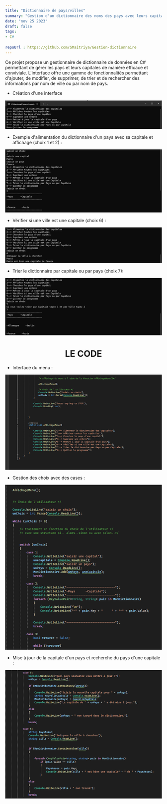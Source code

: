 ```yaml
---
title: "Dictionnaire de pays/villes"
summary: "Gestion d'un dictionnaire des noms des pays avec leurs capitales en C#"
date: "nov 25 2023"
draft: false
tags:
- C#

repoUrl : https://github.com/SMaitriya/Gestion-dictionnaire
---
```


Ce projet propose un gestionnaire de dictionnaire de données en C# permettant de gérer les pays et leurs capitales de manière efficace et conviviale. L'interface offre une gamme de fonctionnalités permettant d'ajouter, de modifier, de supprimer, de trier et de rechercher des informations par nom de ville ou par nom de pays.


- Création d'une interface

![Menu](https://raw.githubusercontent.com/SMaitriya/Portfolio/main/public/images/projetdico/menu.png)



- Exemple d'alimentation du dictionnaire d'un pays avec sa capitale et affichage (choix 1 et 2) :

![Choix 1 et 2](https://raw.githubusercontent.com/SMaitriya/Portfolio/main/public/images/projetdico/choixunetdeux.png)



- Vérifier si une ville est une capitale (choix 6) : 



![Choix 6](https://raw.githubusercontent.com/SMaitriya/Portfolio/main/public/images/projetdico/choixsix.png)



- Trier le dictionnaire par capitale ou par pays (choix 7): 


![Choix 7](https://raw.githubusercontent.com/SMaitriya/Portfolio/main/public/images/projetdico/choix7.png)


<h1 style="text-align: center;">LE CODE</h1>


- Interface du menu :


![Code Menu](https://raw.githubusercontent.com/SMaitriya/Portfolio/main/public/images/projetdico/codemenu.png)





- Gestion des choix avec des cases :


![Cases](https://raw.githubusercontent.com/SMaitriya/Portfolio/main/public/images/projetdico/cases.png)


- Mise à jour de la capitale d'un pays et recherche du pays d'une capitale :

![Code Mise à jour de la capitale et Recherche du pays d'une ville](https://raw.githubusercontent.com/SMaitriya/Portfolio/main/public/images/projetdico/caseajourchercher.png)
